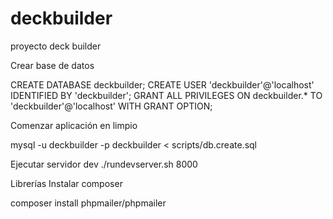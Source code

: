 # deckbuilder
proyecto deck builder 

Crear base de datos

CREATE DATABASE deckbuilder;
CREATE USER 'deckbuilder'@'localhost' IDENTIFIED BY 'deckbuilder';
GRANT ALL PRIVILEGES ON deckbuilder.* TO 'deckbuilder'@'localhost' WITH GRANT OPTION;


Comenzar aplicación en limpio

mysql -u deckbuilder -p deckbuilder < scripts/db.create.sql

Ejecutar servidor dev
./rundevserver.sh 8000

Librerías
Instalar composer

composer install phpmailer/phpmailer